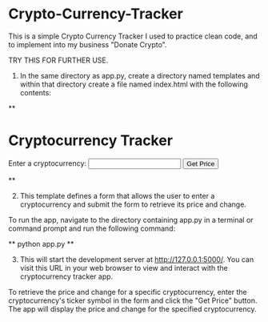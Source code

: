 # Crypto-Currency-Tracker
This is a simple Crypto Currency Tracker I used to practice clean code, and to implement into my business "Donate Crypto".


TRY THIS FOR FURTHER USE.

1. In the same directory as app.py, create a directory named templates and within that directory create a file named index.html with the following contents:

**
<!doctype html>
<html>
  <head>
    <title>Cryptocurrency Tracker</title>
  </head>
  <body>
    <h1>Cryptocurrency Tracker</h1>
    <form action="/price" method="get">
      <label for="currency">Enter a cryptocurrency:</label>
      <input type="text" name="currency" id="currency">
      <button type="submit">Get Price</button>
    </form>
  </body>
</html>
**

2. This template defines a form that allows the user to enter a cryptocurrency and submit the form to retrieve its price and change.

To run the app, navigate to the directory containing app.py in a terminal or command prompt and run the following command:

**
python app.py
**

3. This will start the development server at http://127.0.0.1:5000/. You can visit this URL in your web browser to view and interact with the cryptocurrency tracker app.

To retrieve the price and change for a specific cryptocurrency, enter the cryptocurrency's ticker symbol in the form and click the "Get Price" button. The app will display the price and change for the specified cryptocurrency.
